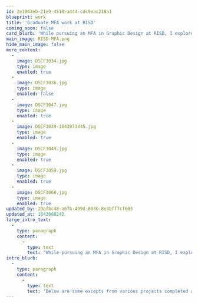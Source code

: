 ```yaml
---
id: 2e1043eb-21e9-4510-a444-cdc9eac218a1
blueprint: work
title: 'Graduate MFA work at RISD'
coming_soon: false
card_blurb: 'While pursuing an MFA in Graphic Design at RISD, I explored ''experience design'' in its widest sense.'
main_image: RISD-MFA.png
hide_main_image: false
more_content:
  -
    image: DSCF3034.jpg
    type: image
    enabled: true
  -
    image: DSCF3036.jpg
    type: image
    enabled: false
  -
    image: DSCF3047.jpg
    type: image
    enabled: true
  -
    image: DSCF3039-1643073445.jpg
    type: image
    enabled: true
  -
    image: DSCF3049.jpg
    type: image
    enabled: true
  -
    image: DSCF3059.jpg
    type: image
    enabled: true
  -
    image: DSCF3060.jpg
    type: image
    enabled: true
updated_by: 20afbc48-a67b-499d-803b-8e3bff7cf603
updated_at: 1643088242
large_intro_text:
  -
    type: paragraph
    content:
      -
        type: text
        text: 'While pursuing an MFA in Graphic Design at RISD, I explored ''experience design'' in its widest sense. Subsequently translated into digital product design, often allied to behavior change strategies, this background nonetheless provided me with a profound understanding of underlying principles of designing for human experience, and opened avenues of personal inquiry into Actor Network Theory, Enactivism, Complexity Theory, Semiotics, Systems, and relational epistemologies such as Buddhism.'
intro_blurb:
  -
    type: paragraph
    content:
      -
        type: text
        text: 'Below are some excepts from various projects completed at RISD.'
---
```

